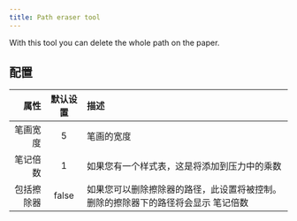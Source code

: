 ```yaml
---
title: Path eraser tool
---
```


With this tool you can delete the whole path on the paper.

## 配置

|    属性 |  默认设置 | 描述                                         |
| ----: | :---: | :----------------------------------------- |
|  笔画宽度 |   5   | 笔画的宽度                                      |
|  笔记倍数 |   1   | 如果您有一个样式表，这是将添加到压力中的乘数                     |
| 包括擦除器 | false | 如果您可以删除擦除器的路径，此设置将被控制。 删除的擦除器下的路径将会显示 笔记倍数 |
